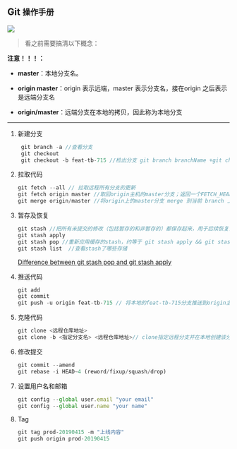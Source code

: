 ## Git `操作手册`

<img src="https://github.com/NorthwesternDirector/myGitBook/blob/master/前端学习/git/git.png"/>

> 看之前需要搞清以下概念：

**注意！！！：**

* **master**：本地分支名。

* **origin master**：origin 表示远端，master 表示分支名，接在origin 之后表示是远端分支名
* **origin/master**：远端分支在本地的拷贝，因此称为本地分支

---

1. 新建分支

   ```js
    git branch -a //查看分支
    git checkout 
    git checkout -b feat-tb-715 //检出分支 git branch branchName +git checkout branchName 
   ```

2. 拉取代码

   ```js
   git fetch --all // 拉取远程所有分支的更新
   git fetch origin master //取回origin主机的master分支；返回一个FETCH_HEAD
   git merge origin/master //将origin上的master分支 merge 到当前 branch 上 (git merge branchA branchB, branchB一般省略默认为当前branch)
   ```

3. 暂存及恢复

   ```js
   git stash //把所有未提交的修改（包括暂存的和非暂存的）都保存起来，用于后续恢复当前工作目录
   git stash apply
   git stash pop //重新应用缓存的stash，约等于 git stash apply && git stash drop
   git stash list  //查看stash了哪些存储
   ```

   [Difference between git stash pop and git stash apply](https://stackoverflow.com/questions/15286075/difference-between-git-stash-pop-and-git-stash-apply)

4. 推送代码

   ```js
   git add
   git commit
   git push -u origin feat-tb-715 // 将本地的feat-tb-715分支推送到origin主机，(-u) 同时指定 origin 为默认主机
   ```

5. 克隆代码

   ```js
   git clone <远程仓库地址>
   git clone -b <指定分支名> <远程仓库地址>// clone指定远程分支并在本地创建该分支
   ```

6. 修改提交

   ```js
   git commit --amend
   git rebase -i HEAD~4 (reword/fixup/squash/drop)
   ```

7. 设置用户名和邮箱

   ```js
   git config --global user.email "your email"
   git config --global user.name "your name"
   ```

8. Tag

   ```js
   git tag prod-20190415 -m "上线内容"
   git push origin prod-20190415
   ```

   